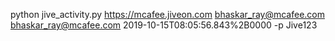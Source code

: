python jive_activity.py https://mcafee.jiveon.com bhaskar_ray@mcafee.com bhaskar_ray@mcafee.com 2019-10-15T08:05:56.843%2B0000 -p Jive123
